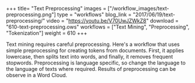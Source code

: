 +++
title= "Text Preprocessing"
images =  ["/workflow_images/text-preprocessing.png"]
type = "workflows"
blog_link =  "2017/06/19/text-preprocessing/"
video = "https://youtu.be/V70UwJZWkZ8"
download = "610-text-preprocessing.ows"
workflows = ["Text Mining", "Preprocessing", "Tokenization"]
weight = 610
+++

Text mining requires careful preprocessing. Here's a workflow that uses simple preprocessing for creating tokens from documents. First, it applies lowercase, then splits text into words, and finally, it removes frequent stopwords. Preprocessing is language specific, so change the language to the language of texts where required. Results of preprocessing can be observe in a Word Cloud.
